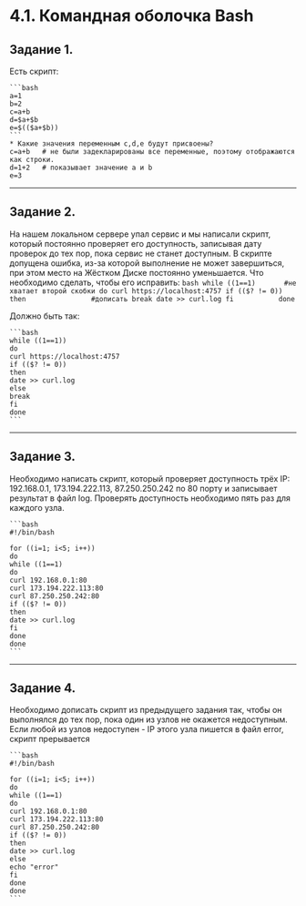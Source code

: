 # 4.1. Командная оболочка Bash


## Задание 1. 
Есть скрипт:

    ```bash
    a=1
    b=2
    c=a+b
    d=$a+$b
    e=$(($a+$b))
    ```
    * Какие значения переменным c,d,e будут присвоены?
    c=a+b 	# не были задекларированы все переменные, поэтому отображаются как строки.
    d=1+2 	# показывает значение a и b
    e=3	
---

## Задание 2. 
На нашем локальном сервере упал сервис и мы написали скрипт, который постоянно 
проверяет его доступность, записывая дату проверок до тех пор, пока сервис не станет 
доступным. В скрипте допущена ошибка, из-за которой выполнение не может завершиться, 
при этом место на Жёстком Диске постоянно уменьшается. Что необходимо сделать, чтобы 
его исправить:
    ```bash
    while ((1==1)  		#не хватает второй скобки
    do
    curl https://localhost:4757
    if (($? != 0))
    then  			    #дописать break
    date >> curl.log
    fi			
    done
    ```

Должно быть так:

    ```bash
    while ((1==1))
    do
    curl https://localhost:4757
    if (($? != 0))
    then  			
    date >> curl.log
    else
    break
    fi			
    done
    ```
---

## Задание 3. 
Необходимо написать скрипт, который проверяет доступность 
трёх IP: 192.168.0.1, 173.194.222.113, 87.250.250.242 по 80 порту и записывает 
результат в файл log. Проверять доступность необходимо пять раз для каждого узла.

    ```bash
    #!/bin/bash

    for ((i=1; i<5; i++))
    do 
    while ((1==1)
    do
    curl 192.168.0.1:80
    curl 173.194.222.113:80 
    curl 87.250.250.242:80
    if (($? != 0))
    then
    date >> curl.log
    fi
    done
    done
    ```
---

## Задание 4. 
Необходимо дописать скрипт из предыдущего задания так, чтобы он выполнялся до тех пор, 
пока один из узлов не окажется недоступным. Если любой из узлов недоступен - IP этого узла 
пишется в файл error, скрипт прерывается

    ```bash
    #!/bin/bash

    for ((i=1; i<5; i++))
    do 
    while ((1==1)
    do
    curl 192.168.0.1:80
    curl 173.194.222.113:80 
    curl 87.250.250.242:80
    if (($? != 0))
    then
    date >> curl.log
    else
    echo "error"
    fi
    done
    done
    ```